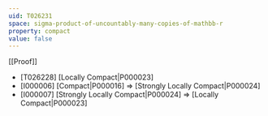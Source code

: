 ```yaml
---
uid: T026231
space: sigma-product-of-uncountably-many-copies-of-mathbb-r
property: compact
value: false
---
```

[[Proof]]

* [T026228] [Locally Compact|P000023]
* [I000006] [Compact|P000016] => [Strongly Locally Compact|P000024]
* [I000007] [Strongly Locally Compact|P000024] => [Locally Compact|P000023]


